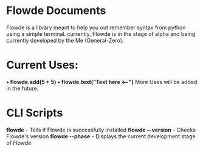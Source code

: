 # Flowde Documents
Flowde is a library meant to help you out remember syntax from python using a simple terminal. currently, Flowde is in the stage of alpha and being currently developed by the Me (General-Zero).
# Current Uses:
**• flowde.add(5 + 5)**
**• flowde.text("Text here <--")**
More Uses will be added in the future.
# CLI Scripts
**flowde** - Tells if Flowde is successfully installed
**flowde --version** - Checks Flowde's version
**flowde --phase** - Displays the current development stage of Flowde
